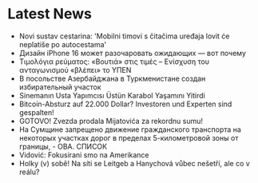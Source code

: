 # Latest News
-  Novi sustav cestarina: 'Mobilni timovi s čitačima uređaja lovit će neplatiše po autocestama'
-  Дизайн iPhone 16 может разочаровать ожидающих — вот почему
-  Τιμολόγια ρεύματος: «Βουτιά» στις τιμές – Ενίσχυση του ανταγωνισμού «βλέπει» το ΥΠΕΝ
-  В посольстве Азербайджана в Туркменистане создан избирательный участок
-  Sinemanın Usta Yapımcısı Üstün Karabol Yaşamını Yitirdi
-  Bitcoin-Absturz auf 22.000 Dollar? Investoren und Experten sind gespalten!
-  GOTOVO! Zvezda prodala Mijatovića za rekordnu sumu!
-  На Сумщине запрещено движение гражданского транспорта на некоторых участках дорог в пределах 5-километровой зоны от границы, - ОВА. СПИСОК
-  Vidović: Fokusirani smo na Amerikance
-  Holky (v) sobě! Na síti se Leitgeb a Hanychová vůbec nešetří, ale co v reálu?
